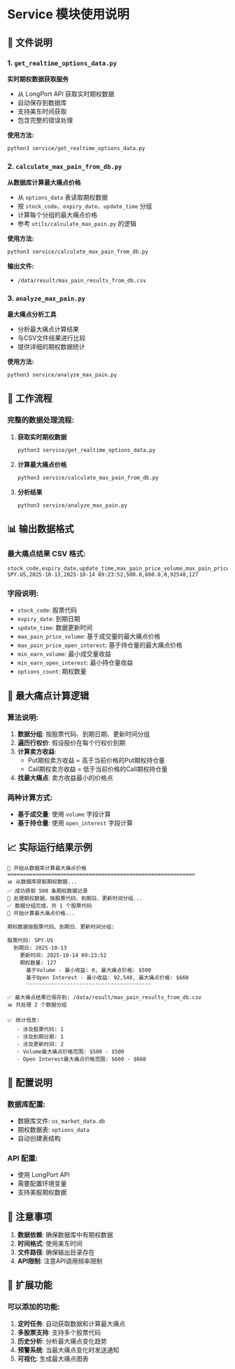 # Service 模块使用说明

## 📁 文件说明

### 1. `get_realtime_options_data.py`
**实时期权数据获取服务**
- 从 LongPort API 获取实时期权数据
- 自动保存到数据库
- 支持美东时间获取
- 包含完整的错误处理

**使用方法:**
```bash
python3 service/get_realtime_options_data.py
```

### 2. `calculate_max_pain_from_db.py`
**从数据库计算最大痛点价格**
- 从 `options_data` 表读取期权数据
- 按 `stock_code`、`expiry_date`、`update_time` 分组
- 计算每个分组的最大痛点价格
- 参考 `utils/calculate_max_pain.py` 的逻辑

**使用方法:**
```bash
python3 service/calculate_max_pain_from_db.py
```

**输出文件:**
- `/data/result/max_pain_results_from_db.csv`

### 3. `analyze_max_pain.py`
**最大痛点分析工具**
- 分析最大痛点计算结果
- 与CSV文件结果进行比较
- 提供详细的期权数据统计

**使用方法:**
```bash
python3 service/analyze_max_pain.py
```

## 🔄 工作流程

### 完整的数据处理流程:

1. **获取实时期权数据**
   ```bash
   python3 service/get_realtime_options_data.py
   ```

2. **计算最大痛点价格**
   ```bash
   python3 service/calculate_max_pain_from_db.py
   ```

3. **分析结果**
   ```bash
   python3 service/analyze_max_pain.py
   ```

## 📊 输出数据格式

### 最大痛点结果 CSV 格式:
```csv
stock_code,expiry_date,update_time,max_pain_price_volume,max_pain_price_open_interest,min_earn_volume,min_earn_open_interest,options_count
SPY.US,2025-10-13,2025-10-14 09:23:52,500.0,660.0,0,92548,127
```

### 字段说明:
- `stock_code`: 股票代码
- `expiry_date`: 到期日期
- `update_time`: 数据更新时间
- `max_pain_price_volume`: 基于成交量的最大痛点价格
- `max_pain_price_open_interest`: 基于持仓量的最大痛点价格
- `min_earn_volume`: 最小成交量收益
- `min_earn_open_interest`: 最小持仓量收益
- `options_count`: 期权数量

## 🎯 最大痛点计算逻辑

### 算法说明:
1. **数据分组**: 按股票代码、到期日期、更新时间分组
2. **遍历行权价**: 假设股价在每个行权价到期
3. **计算卖方收益**:
   - Put期权卖方收益 = 高于当前价格的Put期权持仓量
   - Call期权卖方收益 = 低于当前价格的Call期权持仓量
4. **找最大痛点**: 卖方收益最小的价格点

### 两种计算方式:
- **基于成交量**: 使用 `volume` 字段计算
- **基于持仓量**: 使用 `open_interest` 字段计算

## 📈 实际运行结果示例

```
🚀 开始从数据库计算最大痛点价格
============================================================
📊 从数据库获取期权数据...
✅ 成功获取 508 条期权数据记录
🔄 处理期权数据，按股票代码、到期日、更新时间分组...
✅ 数据分组完成，共 1 个股票代码
🧮 开始计算最大痛点价格...

期权数据按股票代码、到期日、更新时间分组:

股票代码: SPY.US
  到期日: 2025-10-13
    更新时间: 2025-10-14 09:23:52
    期权数量: 127
      基于Volume - 最小收益: 0, 最大痛点价格: $500
      基于Open Interest - 最小收益: 92,548, 最大痛点价格: $660
      ----------------------------------------

✅ 最大痛点结果已保存到: /data/result/max_pain_results_from_db.csv
📊 共处理 2 个数据分组

📈 统计信息:
   - 涉及股票代码: 1
   - 涉及到期日期: 1
   - 涉及更新时间: 2
   - Volume最大痛点价格范围: $500 - $500
   - Open Interest最大痛点价格范围: $660 - $660
```

## 🔧 配置说明

### 数据库配置:
- 数据库文件: `us_market_data.db`
- 期权数据表: `options_data`
- 自动创建表结构

### API 配置:
- 使用 LongPort API
- 需要配置环境变量
- 支持美股期权数据

## 🚨 注意事项

1. **数据依赖**: 确保数据库中有期权数据
2. **时间格式**: 使用美东时间
3. **文件路径**: 确保输出目录存在
4. **API限制**: 注意API调用频率限制

## 🔄 扩展功能

### 可以添加的功能:
1. **定时任务**: 自动获取数据和计算最大痛点
2. **多股票支持**: 支持多个股票代码
3. **历史分析**: 分析最大痛点变化趋势
4. **预警系统**: 当最大痛点变化时发送通知
5. **可视化**: 生成最大痛点图表
